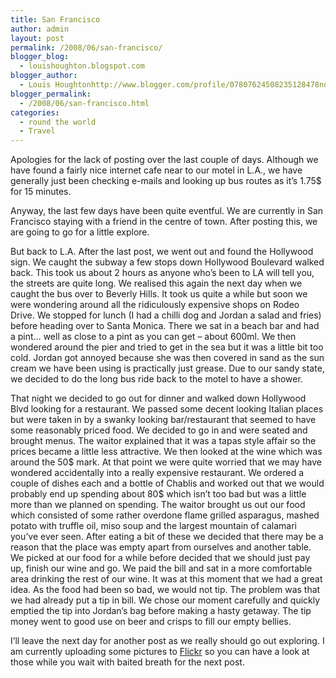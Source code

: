 ```yaml
---
title: San Francisco
author: admin
layout: post
permalink: /2008/06/san-francisco/
blogger_blog:
  - louishoughton.blogspot.com
blogger_author:
  - Louis Houghtonhttp://www.blogger.com/profile/07807624508235128478noreply@blogger.com
blogger_permalink:
  - /2008/06/san-francisco.html
categories:
  - round the world
  - Travel
---
```

Apologies for the lack of posting over the last couple of days. Although we have found a fairly nice internet cafe near to our motel in L.A., we have generally just been checking e-mails and looking up bus routes as it&#8217;s 1.75$ for 15 minutes.

Anyway, the last few days have been quite eventful. We are currently in San Francisco staying with a friend in the centre of town. After posting this, we are going to go for a little explore.

But back to L.A. After the last post, we went out and found the Hollywood sign. We caught the subway a few stops down Hollywood Boulevard walked back. This took us about 2 hours as anyone who&#8217;s been to LA will tell you, the streets are quite long. We realised this again the next day when we caught the bus over to Beverly Hills. It took us quite a while but soon we were wondering around all the ridiculously expensive shops on Rodeo Drive. We stopped for lunch (I had a chilli dog and Jordan a salad and fries) before heading over to Santa Monica. There we sat in a beach bar and had a pint&#8230; well as close to a pint as you can get &#8211; about 600ml. We then wondered around the pier and tried to get in the sea but it was a little bit too cold. Jordan got annoyed because she was then covered in sand as the sun cream we have been using is practically just grease. Due to our sandy state, we decided to do the long bus ride back to the motel to have a shower.

That night we decided to go out for dinner and walked down Hollywood Blvd looking for a restaurant. We passed some decent looking Italian places but were taken in by a swanky looking bar/restaurant that seemed to have some reasonably priced food. We decided to go in and were seated and brought menus. The waitor explained that it was a tapas style affair so the prices became a little less attractive. We then looked at the wine which was around the 50$ mark. At that point we were quite worried that we may have wondered accidentally into a really expensive restaurant. We ordered a couple of dishes each and a bottle of Chablis and worked out that we would probably end up spending about 80$ which isn&#8217;t too bad but was a little more than we planned on spending. The waitor brought us out our food which consisted of some rather overdone flame grilled asparagus, mashed potato with truffle oil, miso soup and the largest mountain of calamari you&#8217;ve ever seen. After eating a bit of these we decided that there may be a reason that the place was empty apart from ourselves and another table. We picked at our food for a while before decided that we should just pay up, finish our wine and go. We paid the bill and sat in a more comfortable area drinking the rest of our wine. It was at this moment that we had a great idea. As the food had been so bad, we would not tip. The problem was that we had already put a tip in bill. We chose our moment carefully and quickly emptied the tip into Jordan&#8217;s bag before making a hasty getaway. The tip money went to good use on beer and crisps to fill our empty bellies.

I&#8217;ll leave the next day for another post as we really should go out exploring. I am currently uploading some pictures to [Flickr][1] so you can have a look at those while you wait with baited breath for the next post.

 [1]: http://www.flickr.com/photos/louisblack/